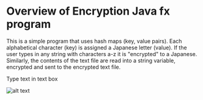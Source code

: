 
# Overview of Encryption Java fx program

This is a simple program that uses hash maps (key, value pairs). Each alphabetical character (key) is assigned a Japanese letter (value).  If the user types in any string with characters a-z it is "encrypted" to a Japanese.  Similarly, the contents of the text file are read into a string variable, encrypted and sent to the encrypted text file.

Type text in text box

![alt text](https://i.imgur.com/1Ugol1A.gif)
